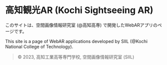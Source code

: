 # 高知観光AR (Kochi Sightseeing AR)

このサイトは、空間画像情報研究室 (@高知高専) で開発したWebARアプリのページです。

This site is a page of WebAR applications developed by SIIL (@Kochi National College of Technology).

> &copy; 2023, 高知工業高等専門学校, 空間画像情報研究室 (SIIL)
